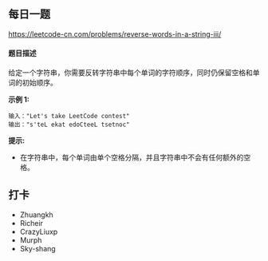 ## 每日一题
https://leetcode-cn.com/problems/reverse-words-in-a-string-iii/

#### 题目描述

给定一个字符串，你需要反转字符串中每个单词的字符顺序，同时仍保留空格和单词的初始顺序。

**示例 1:**

```
输入："Let's take LeetCode contest"
输出："s'teL ekat edoCteeL tsetnoc"
```

**提示:**

- 在字符串中，每个单词由单个空格分隔，并且字符串中不会有任何额外的空格。

## 打卡

- Zhuangkh
- Richeir
- CrazyLiuxp
- Murph
- Sky-shang